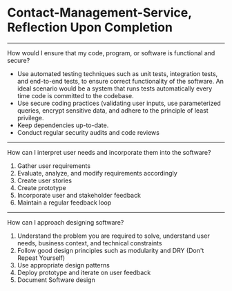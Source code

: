 # Contact-Management-Service, Reflection Upon Completion
---
How would I ensure that my code, program, or software is functional and secure?
- Use automated testing techniques such as unit tests, integration tests, and end-to-end tests, to ensure correct functionality of the software. An ideal scenario would be a system that runs tests automatically every time code is committed to the codebase.
- Use secure coding practices (validating user inputs, use parameterized queries, encrypt sensitive data, and adhere to the principle of least privilege.
- Keep dependencies up-to-date.
- Conduct regular security audits and code reviews
---
How can I interpret user needs and incorporate them into the software?
1. Gather user requirements
2. Evaluate, analyze, and modify requirements accordingly
3. Create user stories
4. Create prototype
5. Incorporate user and stakeholder feedback
6. Maintain a regular feedback loop
---  
How can I approach designing software?
1. Understand the problem you are required to solve, understand user needs, business context, and technical constraints
2. Follow good design principles such as modularity and DRY (Don't Repeat Yourself)
3. Use appropriate design patterns
4. Deploy prototype and iterate on user feedback
5. Document Software design
